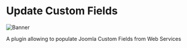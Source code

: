 # Update Custom Fields

![Banner](./images/banner.svg)

A plugin allowing to populate Joomla Custom Fields from Web Services
